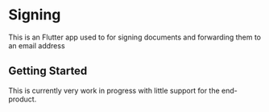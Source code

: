 # Signing

This is an Flutter app used to for signing documents and forwarding them to an email address

## Getting Started

This is currently very work in progress with little support for the end-product.

